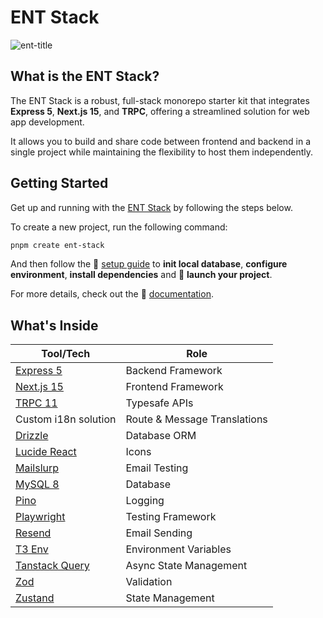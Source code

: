 # ENT Stack

![ent-title](https://github.com/user-attachments/assets/9b4b4cf5-a2ca-4e9b-b498-3362cc7953b1)

## What is the ENT Stack?

The ENT Stack is a robust, full-stack monorepo starter kit that integrates **Express 5**, **Next.js 15**, and **TRPC**, offering a streamlined solution for web app development.

It allows you to build and share code between frontend and backend in a single project while maintaining the flexibility to host them independently.

## Getting Started

Get up and running with the [ENT Stack](https://ironexdev.github.io/ent-stack-documentation) by following the steps below.

To create a new project, run the following command:

```bash
pnpm create ent-stack
```

And then follow the 🔧 [setup guide](https://ironexdev.github.io/ent-stack-documentation/ent-stack/setup) to **init local database**, **configure environment**, **install dependencies** and 🚀 **launch your project**.

For more details, check out the 📄 [documentation](https://ironexdev.github.io/ent-stack-documentation/ent-stack/documentation).

## What's Inside

| Tool/Tech                                                      | Role                         |
|----------------------------------------------------------------|------------------------------|
| [Express 5](https://expressjs.com)                             | Backend Framework            |
| [Next.js 15](https://nextjs.org)                               | Frontend Framework           |
| [TRPC 11](https://trpc.io)                                     | Typesafe APIs                |
| Custom i18n solution                                           | Route & Message Translations |
| [Drizzle](https://orm.drizzle.team)                            | Database ORM                 |
| [Lucide React](https://lucide.dev/guide/packages/lucide-react) | Icons                        |
| [Mailslurp](https://mailslurp.com)                             | Email Testing                |
| [MySQL 8](https://www.mysql.com)                               | Database                     |
| [Pino](https://getpino.io)                                     | Logging                      |
| [Playwright](https://playwright.dev)                           | Testing Framework            |
| [Resend](https://resend.com)                                   | Email Sending                |
| [T3 Env](https://env.t3.gg)                                    | Environment Variables        |
| [Tanstack Query](https://tanstack.com/query)                   | Async State Management       |
| [Zod](https://zod.dev)                                         | Validation                   |
| [Zustand](https://zustand-demo.pmnd.rs)                        | State Management             |

